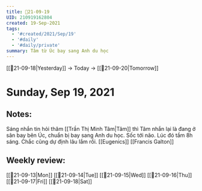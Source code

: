```yaml
---
title: 📝21-09-19
UID: 210919162804
created: 19-Sep-2021
tags:
  - '#created/2021/Sep/19'
  - '#daily'
  - '#daily/private'
summary: Tâm từ Úc bay sang Anh du học
---
```

[[📝21-09-18|Yesterday]] -> Today -> [[📝21-09-20|Tomorrow]]
# Sunday, Sep 19, 2021

## Notes:
Sáng nhắn tin hỏi thăm [[Trần Thị Minh Tâm|Tâm]] thì Tâm nhắn lại là đang ở sân bay bên Úc, chuẩn bị bay sang Anh du học. Sốc tới não. Lúc đó tầm 8h sáng. Chắc cũng dự định lâu lắm rồi.
[[Eugenics]]
[[Francis Galton]]

## Weekly review:
[[📝21-09-13|Mon]]
[[📝21-09-14|Tue]]
[[📝21-09-15|Wed]]
[[📝21-09-16|Thu]]
[[📝21-09-17|Fri]]
[[📝21-09-18|Sat]]
